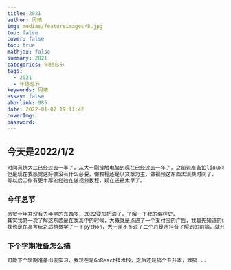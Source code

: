 ```yaml
---
title: 2021
author: 周靖
img: medias/featureimages/8.jpg
top: false
cover: false
toc: true
mathjax: false
summary: 2021
categories: 年终总节
tags:
  - 2021
  - 年终总节
keywords: 周靖
essay: false
abbrlink: 985
date: 2022-01-02 19:11:42
coverImg:
password:
---
```


## 今天是2022/1/2

```txt
时间真快大二已经过去一半了，从大一刚接触电脑到现在已经过去一年了，之前说准备拍linux教程，
但是现在我感觉这好像没有什么必要，做教程还是以文章为主，做视频这东西太浪费时间了，
等以后工作有更丰厚的经验在做视频教程，现在还是太早了。
```

### 今年总节

```txt
感觉今年并没有去年学的东西多，2022要加把油了，了解一下我的编程史，
其实我第一次了解这东西是在我高中的时候，大概就是点进了一个支付宝的广告，我最先知道的编程语言是Java，
我也是在高考玩之后稍微学了一下python，大一差不多过了二个月是从抖音了解到的前端，就开始搞前端了，也是报了一个教育机构，把大部分，，又搞了前端框架React，之后又搞go...
```

### 下个学期准备怎么搞

```txt
可能下个学期准备出去实习，我现在是GoReact技术栈，之后还是搞个专升本，难搞...
```
